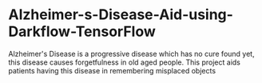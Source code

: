 # Alzheimer-s-Disease-Aid-using-Darkflow-TensorFlow
Alzheimer's Disease is a progressive disease which has no cure found yet, this disease causes forgetfulness in old aged people. This project aids patients having this disease in remembering misplaced objects
